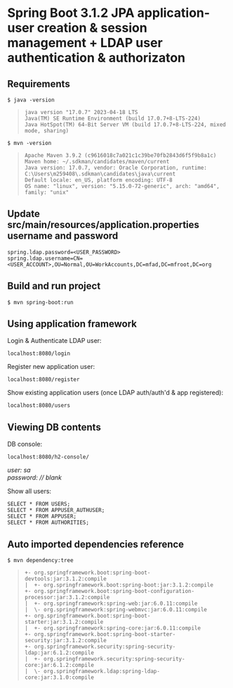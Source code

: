# Spring Boot 3.1.2 JPA application-user creation & session management + LDAP user authentication & authorizaton

## Requirements

    $ java -version

>     java version "17.0.7" 2023-04-18 LTS
>     Java(TM) SE Runtime Environment (build 17.0.7+8-LTS-224)
>     Java HotSpot(TM) 64-Bit Server VM (build 17.0.7+8-LTS-224, mixed mode, sharing)

    $ mvn -version
>     Apache Maven 3.9.2 (c9616018c7a021c1c39be70fb2843d6f5f9b8a1c)
>     Maven home: ~/.sdkman/candidates/maven/current
>     Java version: 17.0.7, vendor: Oracle Corporation, runtime: C:\Users\m259408\.sdkman\candidates\java\current
>     Default locale: en_US, platform encoding: UTF-8
>     OS name: "linux", version: "5.15.0-72-generic", arch: "amd64", family: "unix"

## Update src/main/resources/application.properties username and password

    spring.ldap.password=<USER_PASSWORD>
    spring.ldap.username=CN=<USER_ACCOUNT>,OU=Normal,OU=WorkAccounts,DC=mfad,DC=mfroot,DC=org
    
## Build and run project

    $ mvn spring-boot:run

## Using application framework

Login & Authenticate LDAP user:

    localhost:8080/login

Register new application user:

    localhost:8080/register

Show existing application users (once LDAP auth/auth'd & app registered):

    localhost:8080/users

## Viewing DB contents

DB console:

    localhost:8080/h2-console/

*user: sa*  
*password: // blank*

Show all users:

    SELECT * FROM USERS;
    SELECT * FROM APPUSER_AUTHUSER;
    SELECT * FROM APPUSER;
    SELECT * FROM AUTHORITIES;

## Auto imported dependencies reference

    $ mvn dependency:tree
    
>     +- org.springframework.boot:spring-boot-devtools:jar:3.1.2:compile
>     |  +- org.springframework.boot:spring-boot:jar:3.1.2:compile
>     +- org.springframework.boot:spring-boot-configuration-processor:jar:3.1.2:compile
>     |  +- org.springframework:spring-web:jar:6.0.11:compile
>     |  \- org.springframework:spring-webmvc:jar:6.0.11:compile
>     +- org.springframework.boot:spring-boot-starter:jar:3.1.2:compile
>     |  +- org.springframework:spring-core:jar:6.0.11:compile
>     +- org.springframework.boot:spring-boot-starter-security:jar:3.1.2:compile
>     +- org.springframework.security:spring-security-ldap:jar:6.1.2:compile
>     |  +- org.springframework.security:spring-security-core:jar:6.1.2:compile
>     |  \- org.springframework.ldap:spring-ldap-core:jar:3.1.0:compile

